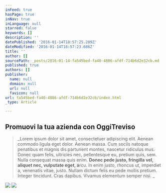 ```yaml
---
inFeed: true
hasPage: true
inNav: true
inLanguage: null
starred: false
keywords: []
description: ''
datePublished: '2016-01-14T18:57:25.209Z'
dateModified: '2016-01-14T18:57:23.686Z'
title: ''
author: []
sourcePath: _posts/2016-01-14-fa545bed-fa40-4886-afdf-714b6d2e32cb.md
published: true
authors: []
publisher:
  name: null
  domain: null
  url: null
  favicon: null
url: fa545bed-fa40-4886-afdf-714b6d2e32cb/index.html
_type: Article

---
```

## Promuovi la tua azienda con OggiTreviso

> _Lorem ipsum dolor sit amet, consectetuer adipiscing elit. Aenean commodo ligula eget dolor. Aenean massa. Cum sociis natoque penatibus et magnis dis parturient montes, nascetur ridiculus mus. Donec quam felis, ultricies nec, pellentesque eu, pretium quis, sem. Nulla consequat massa quis enim. **Donec pede justo, fringilla vel, aliquet nec, vulputate eget, a**rcu. In enim justo, rhoncus ut, imperdiet a, venenatis vitae, justo. Nullam dictum felis eu pede mollis pretium. Integer tincidunt. Cras dapibus. Vivamus elementum semper nisi. _

![](https://the-grid-user-content.s3-us-west-2.amazonaws.com/d1255c70-319f-4325-b017-bcdee1f26ab1.jpg)
![](https://the-grid-user-content.s3-us-west-2.amazonaws.com/327080e4-eaf6-4be9-9595-f92f5b37391b.png)